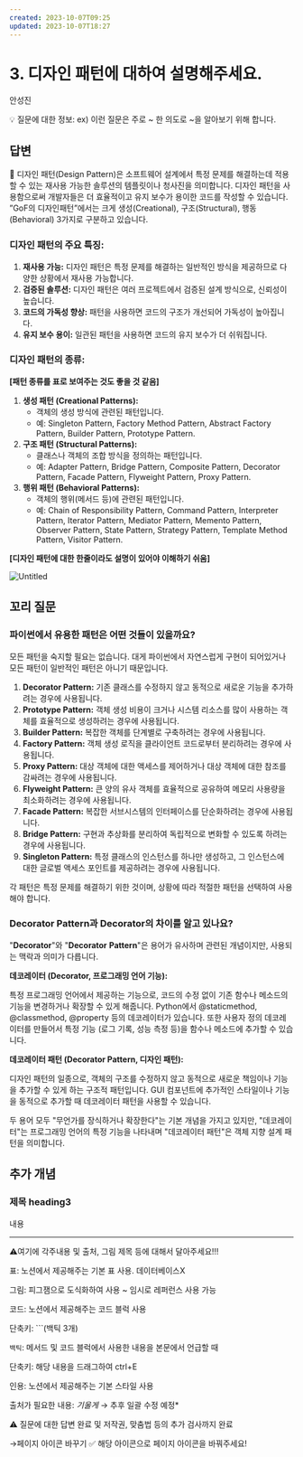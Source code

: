 ```yaml
---
created: 2023-10-07T09:25
updated: 2023-10-07T18:27
---
```

# 3. 디자인 패턴에 대하여 설명해주세요.

안성진

💡 질문에 대한 정보: ex) 이런 질문은 주로 ~ 한 의도로 ~을 알아보기 위해 합니다.

## 답변

<aside>
📌 디자인 패턴(Design Pattern)은 소프트웨어 설계에서 특정 문제를 해결하는데 적용할 수 있는 재사용 가능한 솔루션의 템플릿이나 청사진을 의미합니다. 디자인 패턴을 사용함으로써 개발자들은 더 효율적이고 유지 보수가 용이한 코드를 작성할 수 있습니다.
”GoF의 디자인패턴”에서는 크게 생성(Creational), 구조(Structural), 행동(Behavioral) 3가지로 구분하고 있습니다.

</aside>

### **디자인 패턴의 주요 특징:**

1. **재사용 가능:** 디자인 패턴은 특정 문제를 해결하는 일반적인 방식을 제공하므로 다양한 상황에서 재사용 가능합니다.
2. **검증된 솔루션:** 디자인 패턴은 여러 프로젝트에서 검증된 설계 방식으로, 신뢰성이 높습니다.
3. **코드의 가독성 향상:** 패턴을 사용하면 코드의 구조가 개선되어 가독성이 높아집니다.
4. **유지 보수 용이:** 일관된 패턴을 사용하면 코드의 유지 보수가 더 쉬워집니다.

### **디자인 패턴의 종류:**

**[패턴 종류를 표로 보여주는 것도 좋을 것 같음]**

1. **생성 패턴 (Creational Patterns):**
    - 객체의 생성 방식에 관련된 패턴입니다.
    - 예: Singleton Pattern, Factory Method Pattern, Abstract Factory Pattern, Builder Pattern, Prototype Pattern.
2. **구조 패턴 (Structural Patterns):**
    - 클래스나 객체의 조합 방식을 정의하는 패턴입니다.
    - 예: Adapter Pattern, Bridge Pattern, Composite Pattern, Decorator Pattern, Facade Pattern, Flyweight Pattern, Proxy Pattern.
3. **행위 패턴 (Behavioral Patterns):**
    - 객체의 행위(메서드 등)에 관련된 패턴입니다.
    - 예: Chain of Responsibility Pattern, Command Pattern, Interpreter Pattern, Iterator Pattern, Mediator Pattern, Memento Pattern, Observer Pattern, State Pattern, Strategy Pattern, Template Method Pattern, Visitor Pattern.

**[디자인 패턴에 대한 한줄이라도 설명이 있어야 이해하기 쉬움]**

![Untitled](Untitled%2024.png)

## **꼬리 질문**

### 파이썬에서 유용한 패턴은 어떤 것들이 있을까요?

모든 패턴을 숙지할 필요는 없습니다. 대게 파이썬에서 자연스럽게 구현이 되어있거나 모든 패턴이 일반적인 패턴은 아니기 때문입니다.

1. **Decorator Pattern:** 기존 클래스를 수정하지 않고 동적으로 새로운 기능을 추가하려는 경우에 사용됩니다.
2. **Prototype Pattern:** 객체 생성 비용이 크거나 시스템 리소스를 많이 사용하는 객체를 효율적으로 생성하려는 경우에 사용됩니다.
3. **Builder Pattern:** 복잡한 객체를 단계별로 구축하려는 경우에 사용됩니다.
4. **Factory Pattern:** 객체 생성 로직을 클라이언트 코드로부터 분리하려는 경우에 사용됩니다.
5. **Proxy Pattern:** 대상 객체에 대한 액세스를 제어하거나 대상 객체에 대한 참조를 감싸려는 경우에 사용됩니다.
6. **Flyweight Pattern:** 큰 양의 유사 객체를 효율적으로 공유하여 메모리 사용량을 최소화하려는 경우에 사용됩니다.
7. **Facade Pattern:** 복잡한 서브시스템의 인터페이스를 단순화하려는 경우에 사용됩니다.
8. **Bridge Pattern:** 구현과 추상화를 분리하여 독립적으로 변화할 수 있도록 하려는 경우에 사용됩니다.
9. **Singleton Pattern:** 특정 클래스의 인스턴스를 하나만 생성하고, 그 인스턴스에 대한 글로벌 액세스 포인트를 제공하려는 경우에 사용됩니다.

각 패턴은 특정 문제를 해결하기 위한 것이며, 상황에 따라 적절한 패턴을 선택하여 사용해야 합니다.

### **Decorator** **Pattern과** **Decorator의** 차이를 알고 있나요?

"**Decorator**"와 "**Decorator** **Pattern**"은 용어가 유사하며 관련된 개념이지만, 사용되는 맥락과 의미가 다릅니다.

**데코레이터 (Decorator, 프로그래밍 언어 기능):**

특정 프로그래밍 언어에서 제공하는 기능으로, 코드의 수정 없이 기존 함수나 메소드의 기능을 변경하거나 확장할 수 있게 해줍니다. Python에서 @staticmethod, @classmethod, @property 등의 데코레이터가 있습니다. 또한 사용자 정의 데코레이터를 만들어서 특정 기능 (로그 기록, 성능 측정 등)을 함수나 메소드에 추가할 수 있습니다.

**데코레이터 패턴 (Decorator Pattern, 디자인 패턴):**

디자인 패턴의 일종으로, 객체의 구조를 수정하지 않고 동적으로 새로운 책임이나 기능을 추가할 수 있게 하는 구조적 패턴입니다. GUI 컴포넌트에 추가적인 스타일이나 기능을 동적으로 추가할 때 데코레이터 패턴을 사용할 수 있습니다.

두 용어 모두 "무언가를 장식하거나 확장한다"는 기본 개념을 가지고 있지만, "데코레이터"는 프로그래밍 언어의 특정 기능을 나타내며 "데코레이터 패턴"은 객체 지향 설계 패턴을 의미합니다. 

## 추가 개념

### **제목 heading3**

내용

---

⚠️여기에 각주내용 및 출처, 그림 제목 등에 대해서 달아주세요!!!

표: 노션에서 제공해주는 기본 표 사용. 데이터베이스X

그림: 피그잼으로 도식화하여 사용 ~ 임시로 레퍼런스 사용 가능

코드: 노션에서 제공해주는 코드 블럭 사용 

단축키: ```(백틱 3개)

`백틱`: 메서드 및 코드 블럭에서 사용한 내용을 본문에서 언급할 때 

단축키: 해당 내용을 드래그하여 ctrl+E

인용: 노션에서 제공해주는 기본 스타일 사용

출처가 필요한 내용: *기울게* → 추후 일괄 수정 예정*

⚠️ 질문에 대한 답변 완료 및 저작권, 맞춤법 등의 추가 검사까지 완료

→페이지 아이콘 바꾸기 ✅ 해당 아이콘으로 페이지 아이콘을 바꿔주세요!